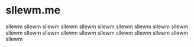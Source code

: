 # sllewm.me
sllewm sllewm sllewm sllewm sllewm sllewm sllewm sllewm sllewm sllewm sllewm sllewm sllewm sllewm sllewm sllewm sllewm sllewm sllewm sllewm sllewm
